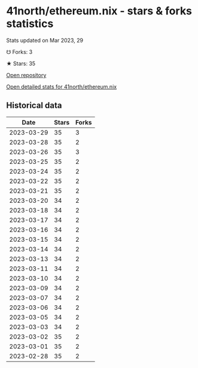 # 41north/ethereum.nix - stars & forks statistics

Stats updated on Mar 2023, 29

☋ Forks: 3

★ Stars: 35

[Open repository](https://github.com/41north/ethereum.nix)

[Open detailed stats for 41north/ethereum.nix](https://reviewgithub.com/rep/41north/ethereum.nix)

## Historical data
| Date | Stars | Forks |
|------|-------|-------|
| 2023-03-29 | 35 | 3 | 
| 2023-03-28 | 35 | 2 | 
| 2023-03-26 | 35 | 3 | 
| 2023-03-25 | 35 | 2 | 
| 2023-03-24 | 35 | 2 | 
| 2023-03-22 | 35 | 2 | 
| 2023-03-21 | 35 | 2 | 
| 2023-03-20 | 34 | 2 | 
| 2023-03-18 | 34 | 2 | 
| 2023-03-17 | 34 | 2 | 
| 2023-03-16 | 34 | 2 | 
| 2023-03-15 | 34 | 2 | 
| 2023-03-14 | 34 | 2 | 
| 2023-03-13 | 34 | 2 | 
| 2023-03-11 | 34 | 2 | 
| 2023-03-10 | 34 | 2 | 
| 2023-03-09 | 34 | 2 | 
| 2023-03-07 | 34 | 2 | 
| 2023-03-06 | 34 | 2 | 
| 2023-03-05 | 34 | 2 | 
| 2023-03-03 | 34 | 2 | 
| 2023-03-02 | 35 | 2 | 
| 2023-03-01 | 35 | 2 | 
| 2023-02-28 | 35 | 2 | 

